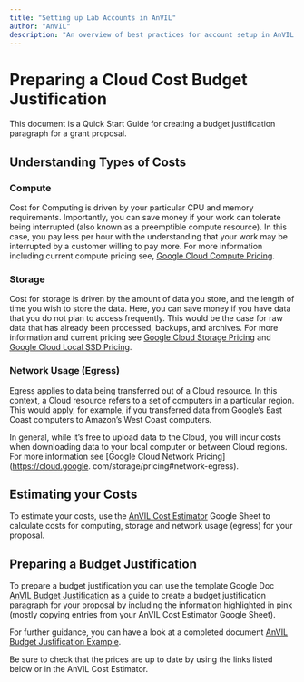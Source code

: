 ```yaml
---
title: "Setting up Lab Accounts in AnVIL"
author: "AnVIL"
description: "An overview of best practices for account setup in AnVIL to effectively track and control cloud costs."
---
```


# Preparing a Cloud Cost Budget Justification

This document is a Quick Start Guide for creating a budget justification paragraph for a grant proposal. 

## Understanding Types of Costs

### Compute
Cost for Computing is driven by your particular CPU and memory requirements. Importantly, you can save money if
your work can tolerate being interrupted (also known as a preemptible compute resource). In this case,
you pay less per hour with the understanding that your work may be interrupted by a customer willing to pay more.
For more information including current compute pricing see, [Google Cloud 
Compute Pricing](https://cloud.google.com/compute/all-pricing#top_of_page).

### Storage
Cost for storage is driven by the amount of data you store, and the length of time you wish to store the data. Here, you can save money if you have data that you do not plan to access frequently. This would be the case for raw data that has already been processed, backups, and archives.
For more information and current pricing see [Google Cloud Storage Pricing](https://cloud.google.com/storage/pricing#storage-pricing) 
and [Google Cloud Local SSD Pricing](https://cloud.google.com/compute/all-pricing#localssdpricing).

### Network Usage (Egress)
Egress applies to data being transferred out of a Cloud resource. In this context, a Cloud resource
refers to a set of computers in a particular region. This would apply, for example, if you transferred data from Google’s East Coast computers to Amazon’s West Coast computers.

In general, while it’s free to upload data to the Cloud, you will incur costs when downloading data to your local computer or between Cloud regions.
For more information see [Google Cloud Network Pricing](https://cloud.google.
com/storage/pricing#network-egress).


## Estimating your Costs
To estimate your costs, use the [AnVIL Cost Estimator](https://docs.google.com/spreadsheets/d/1GUN93HDRqDbZ0uktaZjoP-y8Ril1T_VIJnQrjRD6tV4) Google Sheet to calculate costs for computing, storage and network usage (egress) for your proposal.


## Preparing a Budget Justification
To prepare a budget justification you can use the template Google Doc [AnVIL 
Budget Justification](https://docs.google.com/document/d/145JFLn2hviLmaYF-mO06gbCkG0i4HRaWvkUBKORo85Y) as a guide to create a budget justification paragraph 
for your proposal by including the information highlighted in pink (mostly 
copying entries from your AnVIL Cost Estimator Google Sheet).

For further guidance, you can have a look at a completed document [AnVIL 
Budget Justification Example](https://docs.google.com/document/d/1qMZNvZig7vNXposBxA77AIASY0gDCwaYwGl2YwzHXuY). 

Be sure to check that the prices are up to date by using the links listed below 
or in the AnVIL Cost Estimator.


